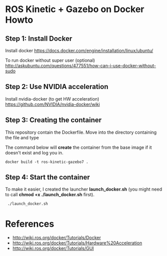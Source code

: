 # ROS Kinetic + Gazebo on Docker Howto

## Step 1: Install Docker
Install docker https://docs.docker.com/engine/installation/linux/ubuntu/

To run docker without super user (optional) http://askubuntu.com/questions/477551/how-can-i-use-docker-without-sudo

## Step 2: Use NVIDIA acceleration

Install nvidia-docker (to get HW acceleration) https://github.com/NVIDIA/nvidia-docker/wiki

## Step 3: Creating the container

This repository contain the Dockerfile. Move into the directory containing the file and type

The command below will **create** the container from the base image if it doesn't exist and log you in. 

    docker build -t ros-kinetic-gazebo7 .

## Step 4: Start the container

To make it easier, I created the launcher **launch_docker.sh** (you might need to call **chmod +x ./launch_docker.sh** first).

     ./launch_docker.sh

# References

* http://wiki.ros.org/docker/Tutorials/Docker
* http://wiki.ros.org/docker/Tutorials/Hardware%20Acceleration
* http://wiki.ros.org/docker/Tutorials/GUI

